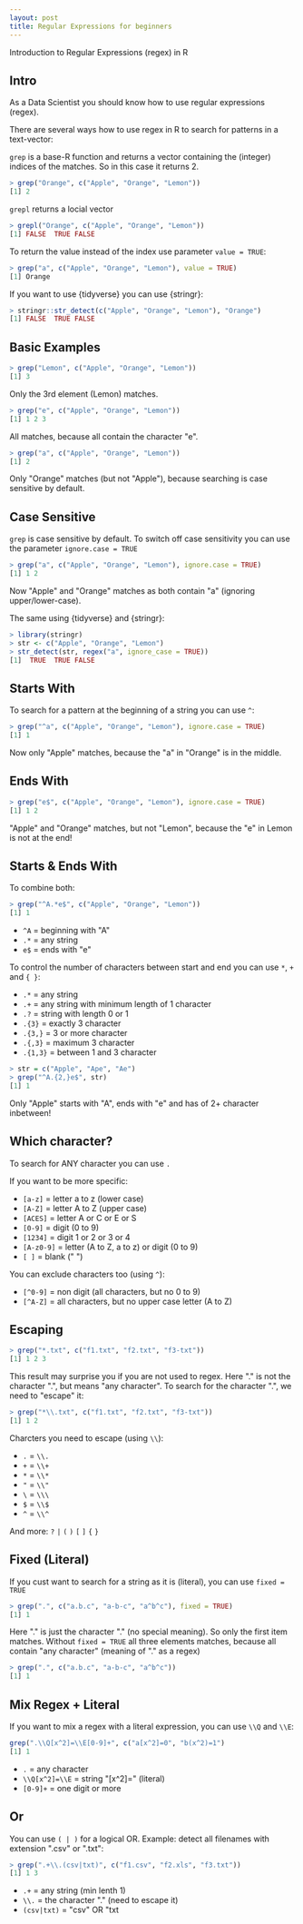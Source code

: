 ```yaml
---
layout: post
title: Regular Expressions for beginners
---
```


Introduction to Regular Expressions (regex) in R

## Intro

As a Data Scientist you should know how to use regular expressions (regex). 

There are several ways how to use regex in R to search for patterns in a text-vector:

```grep``` is a base-R function and returns a vector containing the (integer) indices of the matches. So in this case it returns 2.

```R
> grep("Orange", c("Apple", "Orange", "Lemon"))
[1] 2
```

```grepl``` returns a locial vector

```R
> grepl("Orange", c("Apple", "Orange", "Lemon"))
[1] FALSE  TRUE FALSE
```

To return the value instead of the index use parameter ```value = TRUE```:

```R
> grep("a", c("Apple", "Orange", "Lemon"), value = TRUE)
[1] Orange
```

If you want to use {tidyverse} you can use {stringr}:

```R
> stringr::str_detect(c("Apple", "Orange", "Lemon"), "Orange")
[1] FALSE  TRUE FALSE
```

## Basic Examples

 ```R
> grep("Lemon", c("Apple", "Orange", "Lemon"))
[1] 3
``` 

Only the 3rd element (Lemon) matches.

 ```R
> grep("e", c("Apple", "Orange", "Lemon"))
[1] 1 2 3
``` 

All matches, because all contain the character "e".

```R
> grep("a", c("Apple", "Orange", "Lemon"))
[1] 2
```
Only "Orange" matches (but not "Apple"), because searching is case sensitive by default.

## Case Sensitive

```grep``` is case sensitive by default.
To switch off case sensitivity you can use the parameter ```ignore.case = TRUE```

```R
> grep("a", c("Apple", "Orange", "Lemon"), ignore.case = TRUE)
[1] 1 2
```
Now "Apple" and "Orange" matches as both contain "a" (ignoring upper/lower-case).

The same using {tidyverse} and {stringr}:

```R
> library(stringr)
> str <- c("Apple", "Orange", "Lemon")
> str_detect(str, regex("a", ignore_case = TRUE))
[1]  TRUE  TRUE FALSE
```

## Starts With

To search for a pattern at the beginning of a string you can use ```^```:

```R
> grep("^a", c("Apple", "Orange", "Lemon"), ignore.case = TRUE)
[1] 1
```
Now only "Apple" matches, because the "a" in "Orange" is in the middle.

## Ends With

```R
> grep("e$", c("Apple", "Orange", "Lemon"), ignore.case = TRUE)
[1] 1 2
```
"Apple" and "Orange" matches, but not "Lemon", because the "e" in Lemon is not at the end!

## Starts & Ends With

To combine both:

```R
> grep("^A.*e$", c("Apple", "Orange", "Lemon"))
[1] 1
```

* ```^A``` = beginning with "A"
* ```.*``` = any string
* ```e$``` = ends with "e"

To control the number of characters between start and end you can use ```*```, ```+``` and ```{ }```:

* ```.*``` = any string 
* ```.+``` = any string with minimum length of 1 character
* ```.?``` = string with length 0 or 1
* ```.{3}``` = exactly 3 character
* ```.{3,}``` = 3 or more character
* ```.{,3}``` = maximum 3 character
* ```.{1,3}``` = between 1 and 3 character

```R
> str = c("Apple", "Ape", "Ae")
> grep("^A.{2,}e$", str)
[1] 1
```
Only "Apple" starts with "A", ends with "e" and has of 2+ character inbetween!

## Which character?

To search for ANY character you can use ```.```

If you want to be more specific:

* ```[a-z]``` = letter a to z (lower case) 
* ```[A-Z]``` = letter A to Z (upper case)
* ```[ACES]``` = letter A or C or E or S
* ```[0-9]``` = digit (0 to 9)
* ```[1234]``` = digit 1 or 2 or 3 or 4
* ```[A-z0-9]``` = letter (A to Z, a to z) or digit (0 to 9)
* ```[ ]``` = blank (" ")

You can exclude characters too (using ```^```):

* ```[^0-9]``` = non digit (all characters, but no 0 to 9)
* ```[^A-Z]``` = all characters, but no upper case letter (A to Z)

## Escaping

```R
> grep("*.txt", c("f1.txt", "f2.txt", "f3-txt"))
[1] 1 2 3
```

This result may surprise you if you are not used to regex. Here "." is not the character ".", but means "any character". To search for the character ".", we need to "escape" it:

```R
> grep("*\\.txt", c("f1.txt", "f2.txt", "f3-txt"))
[1] 1 2
```

Charcters you need to escape (using ```\\```):

* ```.``` =  ```\\.```
* ```+``` =  ```\\+```
* ```*``` =  ```\\*```
* ```"``` =  ```\\"```
* ```\``` =  ```\\\```
* ```$``` =  ```\\$```
* ```^``` =  ```\\^```

And more: ```?``` ```|``` ```(``` ```)``` ```[``` ```]``` ```{``` ```}```  

## Fixed (Literal)

If you cust want to search for a string as it is (literal), you can use ```fixed = TRUE```

```R
> grep(".", c("a.b.c", "a-b-c", "a^b^c"), fixed = TRUE)
[1] 1
```

Here "." is just the character "." (no special meaning). So only the first item matches. Without ```fixed = TRUE``` all three elements matches, because all contain "any character" (meaning of "." as a regex)

```R
> grep(".", c("a.b.c", "a-b-c", "a^b^c"))
[1] 1
```

## Mix Regex + Literal

If you want to mix a regex with a literal expression, you can use ```\\Q``` and ```\\E```:

```R
grep(".\\Q[x^2]=\\E[0-9]+", c("a[x^2]=0", "b(x^2)=1")
[1] 1
```

* ```.``` = any character
* ```\\Q[x^2]=\\E``` = string "[x^2]=" (literal)
* ```[0-9]+``` = one digit or more

## Or

You can use ```( | )``` for a logical OR.
Example: detect all filenames with extension ".csv" or ".txt":

```R
> grep(".+\\.(csv|txt)", c("f1.csv", "f2.xls", "f3.txt"))
[1] 1 3 
```

* ```.+``` = any string (min lenth 1)
* ```\\.``` = the character "." (need to escape it)
* ```(csv|txt)``` = "csv" OR "txt
